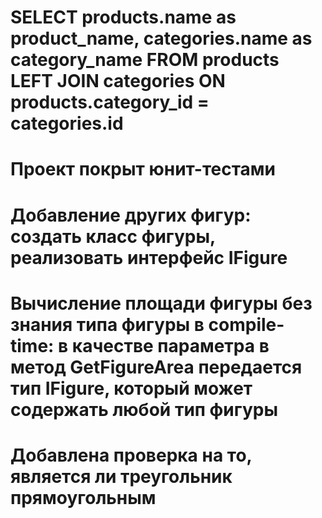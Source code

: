 # SELECT products.name as product_name, categories.name as category_name FROM products LEFT JOIN categories ON products.category_id = categories.id
# Проект покрыт юнит-тестами
# Добавление других фигур: создать класс фигуры, реализовать интерфейс IFigure
# Вычисление площади фигуры без знания типа фигуры в compile-time: в качестве параметра в метод GetFigureArea передается тип IFigure, который может содержать любой тип фигуры
# Добавлена проверка на то, является ли треугольник прямоугольным
